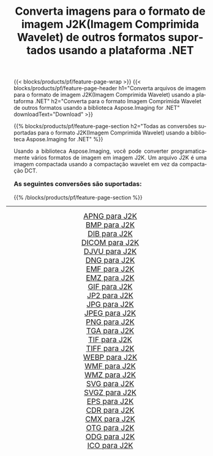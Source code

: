 ﻿---
title: Converta imagens para o formato de imagem J2K(Imagem Comprimida Wavelet) de outros formatos suportados usando a plataforma .NET 
weight: 3920
url: /pt/net/conversion/to/j2k/ 
lang: pt
langdirlevel: 2
locales: zh-hans,ja,it,ru,de,es,fr,nl,id,lt,pl,pt,vi,tr,ko,zh-hant,ar,hi,th,sv,cs,uk,he
description: Usando a biblioteca Aspose.Imaging para .NET, é fácil converter para J2K(Imagem Comprimida Wavelet) de outros formatos de imagem suportados
---

{{< blocks/products/pf/feature-page-wrap >}}
{{< blocks/products/pf/feature-page-header h1="Converta arquivos de imagem para o formato de imagem J2K(Imagem Comprimida Wavelet) usando a plataforma .NET" h2="Converta para o formato Imagem Comprimida Wavelet de outros formatos usando a biblioteca Aspose.Imaging for .NET" downloadText="Download" >}}


{{% blocks/products/pf/feature-page-section  h2="Todas as conversões suportadas para o formato J2K(Imagem Comprimida Wavelet) usando a biblioteca Aspose.Imaging for .NET" %}}
<p align=justify>Usando a biblioteca Aspose.Imaging, você pode converter programaticamente vários formatos de imagem em imagem J2K. Um arquivo J2K é uma imagem compactada usando a compactação wavelet em vez da compactação DCT.</p>
<h3 style="margin-top:16px;">
As seguintes conversões são suportadas:
</h3>
{{% /blocks/products/pf/feature-page-section %}}
<div class="container-fluid productfamilypage bg-gray">
    <div class="convertypes bg-gray agp-content section">
        <div class="container">
		<hr style="margin-left:-20px;"/>
		<div class="row other-converters" style="gap: 10px;font-size: 19px;text-align:center;">
		    <div class='col-md-3 other-converter remove-lp remove-rp'><a href="/imaging/pt/net/conversion/apng-to-j2k/" style="padding:15px;">APNG para J2K</a></div>
<div class='col-md-3 other-converter remove-lp remove-rp'><a href="/imaging/pt/net/conversion/bmp-to-j2k/" style="padding:15px;">BMP para J2K</a></div>
<div class='col-md-3 other-converter remove-lp remove-rp'><a href="/imaging/pt/net/conversion/dib-to-j2k/" style="padding:15px;">DIB para J2K</a></div>
<div class='col-md-3 other-converter remove-lp remove-rp'><a href="/imaging/pt/net/conversion/dicom-to-j2k/" style="padding:15px;">DICOM para J2K</a></div>
<div class='col-md-3 other-converter remove-lp remove-rp'><a href="/imaging/pt/net/conversion/djvu-to-j2k/" style="padding:15px;">DJVU para J2K</a></div>
<div class='col-md-3 other-converter remove-lp remove-rp'><a href="/imaging/pt/net/conversion/dng-to-j2k/" style="padding:15px;">DNG para J2K</a></div>
<div class='col-md-3 other-converter remove-lp remove-rp'><a href="/imaging/pt/net/conversion/emf-to-j2k/" style="padding:15px;">EMF para J2K</a></div>
<div class='col-md-3 other-converter remove-lp remove-rp'><a href="/imaging/pt/net/conversion/emz-to-j2k/" style="padding:15px;">EMZ para J2K</a></div>
<div class='col-md-3 other-converter remove-lp remove-rp'><a href="/imaging/pt/net/conversion/gif-to-j2k/" style="padding:15px;">GIF para J2K</a></div>
<div class='col-md-3 other-converter remove-lp remove-rp'><a href="/imaging/pt/net/conversion/jp2-to-j2k/" style="padding:15px;">JP2 para J2K</a></div>
<div class='col-md-3 other-converter remove-lp remove-rp'><a href="/imaging/pt/net/conversion/jpg-to-j2k/" style="padding:15px;">JPG para J2K</a></div>
<div class='col-md-3 other-converter remove-lp remove-rp'><a href="/imaging/pt/net/conversion/jpeg-to-j2k/" style="padding:15px;">JPEG para J2K</a></div>
<div class='col-md-3 other-converter remove-lp remove-rp'><a href="/imaging/pt/net/conversion/png-to-j2k/" style="padding:15px;">PNG para J2K</a></div>
<div class='col-md-3 other-converter remove-lp remove-rp'><a href="/imaging/pt/net/conversion/tga-to-j2k/" style="padding:15px;">TGA para J2K</a></div>
<div class='col-md-3 other-converter remove-lp remove-rp'><a href="/imaging/pt/net/conversion/tif-to-j2k/" style="padding:15px;">TIF para J2K</a></div>
<div class='col-md-3 other-converter remove-lp remove-rp'><a href="/imaging/pt/net/conversion/tiff-to-j2k/" style="padding:15px;">TIFF para J2K</a></div>
<div class='col-md-3 other-converter remove-lp remove-rp'><a href="/imaging/pt/net/conversion/webp-to-j2k/" style="padding:15px;">WEBP para J2K</a></div>
<div class='col-md-3 other-converter remove-lp remove-rp'><a href="/imaging/pt/net/conversion/wmf-to-j2k/" style="padding:15px;">WMF para J2K</a></div>
<div class='col-md-3 other-converter remove-lp remove-rp'><a href="/imaging/pt/net/conversion/wmz-to-j2k/" style="padding:15px;">WMZ para J2K</a></div>
<div class='col-md-3 other-converter remove-lp remove-rp'><a href="/imaging/pt/net/conversion/svg-to-j2k/" style="padding:15px;">SVG para J2K</a></div>
<div class='col-md-3 other-converter remove-lp remove-rp'><a href="/imaging/pt/net/conversion/svgz-to-j2k/" style="padding:15px;">SVGZ para J2K</a></div>
<div class='col-md-3 other-converter remove-lp remove-rp'><a href="/imaging/pt/net/conversion/eps-to-j2k/" style="padding:15px;">EPS para J2K</a></div>
<div class='col-md-3 other-converter remove-lp remove-rp'><a href="/imaging/pt/net/conversion/cdr-to-j2k/" style="padding:15px;">CDR para J2K</a></div>
<div class='col-md-3 other-converter remove-lp remove-rp'><a href="/imaging/pt/net/conversion/cmx-to-j2k/" style="padding:15px;">CMX para J2K</a></div>
<div class='col-md-3 other-converter remove-lp remove-rp'><a href="/imaging/pt/net/conversion/otg-to-j2k/" style="padding:15px;">OTG para J2K</a></div>
<div class='col-md-3 other-converter remove-lp remove-rp'><a href="/imaging/pt/net/conversion/odg-to-j2k/" style="padding:15px;">ODG para J2K</a></div>
<div class='col-md-3 other-converter remove-lp remove-rp'><a href="/imaging/pt/net/conversion/ico-to-j2k/" style="padding:15px;">ICO para J2K</a></div>
                </div>
        </div>
    </div>
</div>
<br/>

